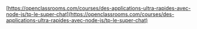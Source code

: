 [https://openclassrooms.com/courses/des-applications-ultra-rapides-avec-node-js/tp-le-super-chat](https://openclassrooms.com/courses/des-applications-ultra-rapides-avec-node-js/tp-le-super-chat)
